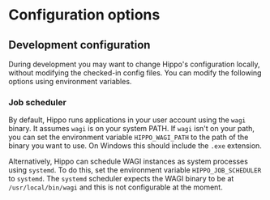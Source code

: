 # Configuration options

## Development configuration

During development you may want to change Hippo's configuration locally, without modifying
the checked-in config files. You can modify the following options using environment
variables.

### Job scheduler

By default, Hippo runs applications in your user account using the `wagi` binary. It assumes
`wagi` is on your system PATH. If `wagi` isn't on your path, you can set the environment
variable `HIPPO_WAGI_PATH` to the path of the binary you want to use. On Windows this should
include the `.exe` extension.

Alternatively, Hippo can schedule WAGI instances as system processes using `systemd`.
To do this, set the environment variable `HIPPO_JOB_SCHEDULER` to `systemd`. The `systemd`
scheduler expects the WAGI binary to be at `/usr/local/bin/wagi` and this is not configurable
at the moment.


